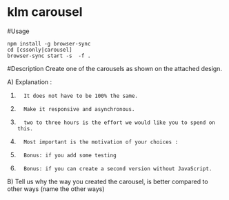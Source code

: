 # klm carousel

#Usage
```
npm install -g browser-sync
cd [cssonly|carousel]
browser-sync start -s  -f .
```
#Description
Create one of the carousels as shown on the attached design.

A)     Explanation :
  1.       It does not have to be 100% the same.
  2.       Make it responsive and asynchronous.
  3.       two to three hours is the effort we would like you to spend on this.
  4.       Most important is the motivation of your choices :
  5.       Bonus: if you add some testing
  6.       Bonus: if you can create a second version without JavaScript.
 
B) Tell us why the way you created the carousel,  is better compared to other ways (name the other ways)

